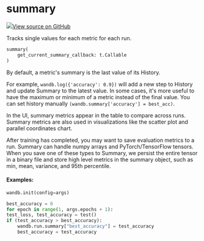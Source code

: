 # summary



[![](https://www.tensorflow.org/images/GitHub-Mark-32px.png)View source on GitHub](https://www.github.com/wandb/client/tree/ae78783f1c183faca3c2a866b2aa25dbe4219ad7/wandb/sdk/wandb_summary.py#L79-L131)



Tracks single values for each metric for each run.

```python
summary(
    get_current_summary_callback: t.Callable
)
```




By default, a metric's summary is the last value of its History.

For example, `wandb.log({'accuracy': 0.9})` will add a new step to History and
update Summary to the latest value. In some cases, it's more useful to have
the maximum or minimum of a metric instead of the final value. You can set
history manually `(wandb.summary['accuracy'] = best_acc)`.

In the UI, summary metrics appear in the table to compare across runs.
Summary metrics are also used in visualizations like the scatter plot and
parallel coordinates chart.

After training has completed, you may want to save evaluation metrics to a
run. Summary can handle numpy arrays and PyTorch/TensorFlow tensors. When
you save one of these types to Summary, we persist the entire tensor in a
binary file and store high level metrics in the summary object, such as min,
mean, variance, and 95th percentile.

#### Examples:

```python
wandb.init(config=args)

best_accuracy = 0
for epoch in range(1, args.epochs + 1):
test_loss, test_accuracy = test()
if (test_accuracy > best_accuracy):
    wandb.run.summary["best_accuracy"] = test_accuracy
    best_accuracy = test_accuracy
```
